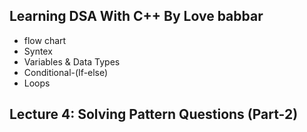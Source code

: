 ## Learning DSA With C++ By Love babbar

- flow chart
- Syntex
- Variables & Data Types
- Conditional-(If-else)
- Loops
## Lecture 4: Solving Pattern Questions (Part-2)

